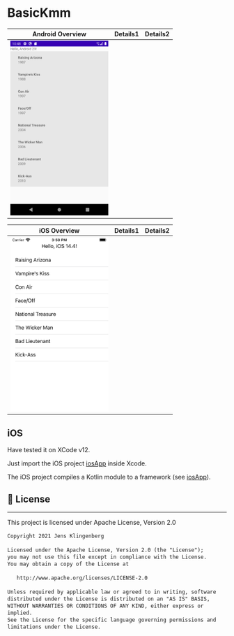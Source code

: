 # BasicKmm

| Android Overview | Details1 |  Details2 |
| ------------------ | --------------------------- | ------------------ |
|<img src="https://raw.githubusercontent.com/Foso/BasicKmm/master/docs/Android1.png" height="400" alt="Screenshot"/>

| iOS Overview | Details1 |  Details2 |
| ------------------ | --------------------------- | ------------------ |
|<img src="https://raw.githubusercontent.com/Foso/BasicKmm/master/docs/ios1.png" height="400" alt="Screenshot"/>

## iOS
Have tested it on XCode v12.

Just import the iOS project [iosApp](iosApp/) inside Xcode.

The iOS project compiles a Kotlin module to a framework (see [iosApp](iosApp/)). 



## 📜 License

-------

This project is licensed under Apache License, Version 2.0

    Copyright 2021 Jens Klingenberg

    Licensed under the Apache License, Version 2.0 (the "License");
    you may not use this file except in compliance with the License.
    You may obtain a copy of the License at

       http://www.apache.org/licenses/LICENSE-2.0

    Unless required by applicable law or agreed to in writing, software
    distributed under the License is distributed on an "AS IS" BASIS,
    WITHOUT WARRANTIES OR CONDITIONS OF ANY KIND, either express or implied.
    See the License for the specific language governing permissions and
    limitations under the License.

